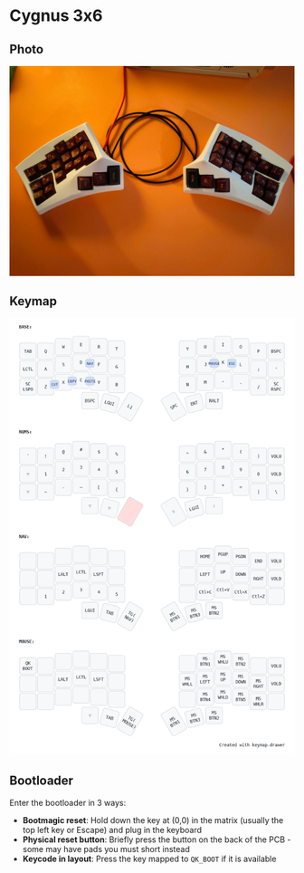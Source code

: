 # Cygnus 3x6

## Photo

![keyboard picture](/assets/keyboard.jpg "keyboard")


## Keymap

![keymap picture with combos](/assets/my_keymap.png "keymap with combos")

## Bootloader

Enter the bootloader in 3 ways:

* **Bootmagic reset**: Hold down the key at (0,0) in the matrix (usually the top left key or Escape) and plug in the keyboard
* **Physical reset button**: Briefly press the button on the back of the PCB - some may have pads you must short instead
* **Keycode in layout**: Press the key mapped to `QK_BOOT` if it is available
